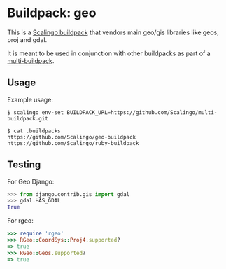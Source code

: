 Buildpack: geo
=====================

This is a [Scalingo buildpack](http://doc.scalingo.com/buildpacks) that
vendors main geo/gis libraries like geos, proj and gdal.

It is meant to be used in conjunction with other buildpacks as part of a
[multi-buildpack](http://doc.scalingo.com/buildpacks/multi).

Usage
-----

Example usage:

    $ scalingo env-set BUILDPACK_URL=https://github.com/Scalingo/multi-buildpack.git

    $ cat .buildpacks
    https://github.com/Scalingo/geo-buildpack
    https://github.com/Scalingo/ruby-buildpack


Testing
-------

For Geo Django:

```python
>>> from django.contrib.gis import gdal
>>> gdal.HAS_GDAL
True
```

For rgeo:

```ruby 
>>> require 'rgeo'
>>> RGeo::CoordSys::Proj4.supported?
=> true
>>> RGeo::Geos.supported?
=> true
```
